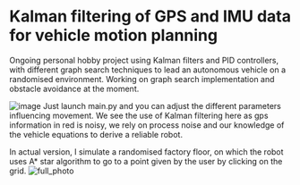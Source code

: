 # Kalman filtering of GPS and IMU data for vehicle motion planning
Ongoing personal hobby project using Kalman filters and PID controllers, with different graph search techniques to lead an autonomous vehicle on a randomised environment. Working on graph search implementation and obstacle avoidance at the moment.

![image](https://github.com/raphaellevisse/kalman_pid_estimation/assets/143650581/8c10309b-e77f-403d-aba6-9850b5296d62)
Just launch main.py and you can adjust the different parameters influencing movement. We see the use of Kalman filtering here as gps information in red is noisy, we rely on process noise and our knowledge of the vehicle equations to derive a reliable robot.

In actual version, I simulate a randomised factory floor, on which the robot uses A* star algorithm to go to a point given by the user by clicking on the grid.
![full_photo](https://github.com/raphaellevisse/kalman_pid_estimation/assets/143650581/6c455efe-2467-453c-9dcb-61b829fca217)


